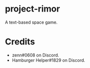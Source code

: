 # project-rimor
A text-based space game.

# Credits
- zenn#0608 on Discord.
- Hamburger Helper#1829 on Discord.
